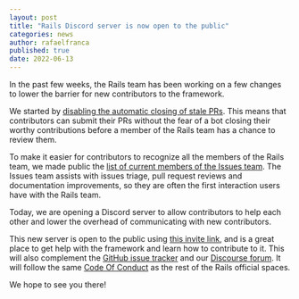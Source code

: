 ```yaml
---
layout: post
title: "Rails Discord server is now open to the public"
categories: news
author: rafaelfranca
published: true
date: 2022-06-13
---
```


In the past few weeks, the Rails team has been working on a few changes to lower the barrier for new contributors to the framework.

We started by [disabling the automatic closing of stale PRs](https://github.com/rails/rails/commit/acf48169943011834c4c885b956e29050548fa98). This means that contributors can submit their PRs without
the fear of a bot closing their worthy contributions before a member of the Rails team has a chance to review them.

To make it easier for contributors to recognize all the members of the Rails team, we made public the [list
of current members of the Issues team](https://rubyonrails.org/community). The Issues team assists with
issues triage, pull request reviews and documentation improvements, so they are often the first
interaction users have with the Rails team.

Today, we are opening a Discord server to allow contributors to help each other and lower the overhead
of communicating with new contributors.

This new server is open to the public using [this invite link](https://discord.gg/d8N68BCw49),
and is a great place to get help with the framework and learn how to contribute to it. This will also complement
the [GitHub issue tracker](https://github.com/rails/rails/issues) and our
[Discourse forum](https://discuss.rubyonrails.org/). It will follow the same
[Code Of Conduct](https://rubyonrails.org/conduct) as the rest of the Rails official spaces.

We hope to see you there!
